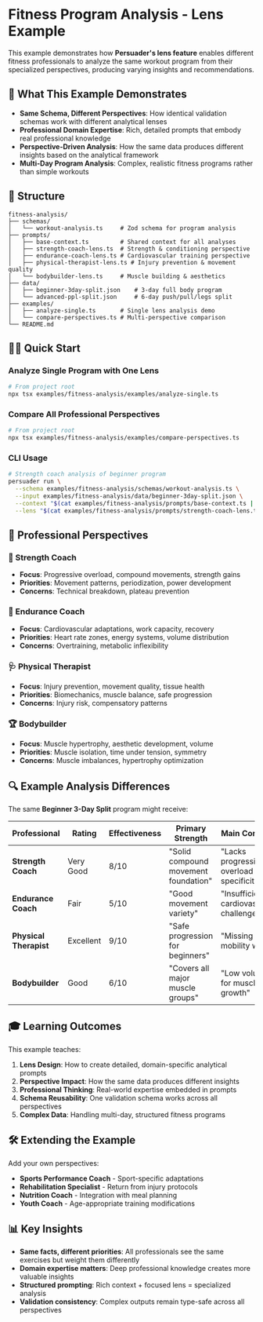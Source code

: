 # Fitness Program Analysis - Lens Example

This example demonstrates how **Persuader's lens feature** enables different fitness professionals to analyze the same workout program from their specialized perspectives, producing varying insights and recommendations.

## 🎯 What This Example Demonstrates

- **Same Schema, Different Perspectives**: How identical validation schemas work with different analytical lenses
- **Professional Domain Expertise**: Rich, detailed prompts that embody real professional knowledge
- **Perspective-Driven Analysis**: How the same data produces different insights based on the analytical framework
- **Multi-Day Program Analysis**: Complex, realistic fitness programs rather than simple workouts

## 📁 Structure

```
fitness-analysis/
├── schemas/
│   └── workout-analysis.ts     # Zod schema for program analysis
├── prompts/
│   ├── base-context.ts         # Shared context for all analyses
│   ├── strength-coach-lens.ts  # Strength & conditioning perspective
│   ├── endurance-coach-lens.ts # Cardiovascular training perspective
│   ├── physical-therapist-lens.ts # Injury prevention & movement quality
│   └── bodybuilder-lens.ts     # Muscle building & aesthetics
├── data/
│   ├── beginner-3day-split.json    # 3-day full body program
│   └── advanced-ppl-split.json     # 6-day push/pull/legs split
├── examples/
│   ├── analyze-single.ts       # Single lens analysis demo
│   └── compare-perspectives.ts # Multi-perspective comparison
└── README.md
```

## 🏃‍♂️ Quick Start

### Analyze Single Program with One Lens
```bash
# From project root
npx tsx examples/fitness-analysis/examples/analyze-single.ts
```

### Compare All Professional Perspectives
```bash
# From project root  
npx tsx examples/fitness-analysis/examples/compare-perspectives.ts
```

### CLI Usage
```bash
# Strength coach analysis of beginner program
persuader run \
  --schema examples/fitness-analysis/schemas/workout-analysis.ts \
  --input examples/fitness-analysis/data/beginner-3day-split.json \
  --context "$(cat examples/fitness-analysis/prompts/base-context.ts | grep -A 50 'BASE_CONTEXT')" \
  --lens "$(cat examples/fitness-analysis/prompts/strength-coach-lens.ts | grep -A 100 'STRENGTH_COACH_LENS')"
```

## 👥 Professional Perspectives

### 💪 Strength Coach
- **Focus**: Progressive overload, compound movements, strength gains
- **Priorities**: Movement patterns, periodization, power development
- **Concerns**: Technical breakdown, plateau prevention

### 🏃 Endurance Coach  
- **Focus**: Cardiovascular adaptations, work capacity, recovery
- **Priorities**: Heart rate zones, energy systems, volume distribution
- **Concerns**: Overtraining, metabolic inflexibility

### 🩺 Physical Therapist
- **Focus**: Injury prevention, movement quality, tissue health
- **Priorities**: Biomechanics, muscle balance, safe progression
- **Concerns**: Injury risk, compensatory patterns

### 🏆 Bodybuilder
- **Focus**: Muscle hypertrophy, aesthetic development, volume
- **Priorities**: Muscle isolation, time under tension, symmetry
- **Concerns**: Muscle imbalances, hypertrophy optimization

## 🔍 Example Analysis Differences

The same **Beginner 3-Day Split** program might receive:

| Professional | Rating | Effectiveness | Primary Strength | Main Concern |
|--------------|---------|---------------|------------------|--------------|
| **Strength Coach** | Very Good | 8/10 | "Solid compound movement foundation" | "Lacks progressive overload specificity" |
| **Endurance Coach** | Fair | 5/10 | "Good movement variety" | "Insufficient cardiovascular challenge" |
| **Physical Therapist** | Excellent | 9/10 | "Safe progression for beginners" | "Missing mobility work" |
| **Bodybuilder** | Good | 6/10 | "Covers all major muscle groups" | "Low volume for muscle growth" |

## 🎓 Learning Outcomes

This example teaches:

1. **Lens Design**: How to create detailed, domain-specific analytical prompts
2. **Perspective Impact**: How the same data produces different insights
3. **Professional Thinking**: Real-world expertise embedded in prompts  
4. **Schema Reusability**: One validation schema works across all perspectives
5. **Complex Data**: Handling multi-day, structured fitness programs

## 🛠️ Extending the Example

Add your own perspectives:
- **Sports Performance Coach** - Sport-specific adaptations
- **Rehabilitation Specialist** - Return from injury protocols  
- **Nutrition Coach** - Integration with meal planning
- **Youth Coach** - Age-appropriate training modifications

## 📊 Key Insights

- **Same facts, different priorities**: All professionals see the same exercises but weight them differently
- **Domain expertise matters**: Deep professional knowledge creates more valuable insights
- **Structured prompting**: Rich context + focused lens = specialized analysis
- **Validation consistency**: Complex outputs remain type-safe across all perspectives